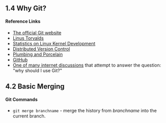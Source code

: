 ## 1.4 Why Git?
#### Reference Links
* [The official Git website](https://git-scm.com/)
* [Linus Torvalds](https://en.wikipedia.org/wiki/Linus_Torvalds)
* [Statistics on Linux Kernel Development](https://royal.pingdom.com/2012/04/16/linux-kernel-development-numbers/)
* [Distributed Version Control](https://en.wikipedia.org/wiki/Distributed_version_control)
* [Plumbing and Porcelain](https://git-scm.com/book/en/v2/Git-Internals-Plumbing-and-Porcelain)
* [GitHub](https://github.com/)
* [One of many internet discussions](https://stackoverflow.com/questions/740053/why-should-i-use-git-instead-of-svn) that attempt to answer the question: "why should I use Git?"

## 4.2 Basic Merging
#### Git Commands
* `git merge branchname` - merge the history from *branchname* into the current branch.